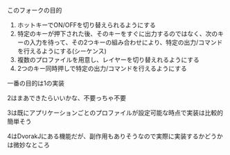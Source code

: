 このフォークの目的
1. ホットキーでON/OFFを切り替えられるようにする
2. 特定のキーが押下された後、そのキーをすぐに出力するのではなく、次のキーの入力を待って、その2つキーの組み合わせにより、特定の出力/コマンドを行えるようにする(シーケンス)
3. 複数のプロファイルを用意し、レイヤーを切り替えれるようにする
4. 2つのキー同時押しで特定の出力/コマンドを行えるようにする

一番の目的は1の実装

2はまあできたらいいかな、不要っちゃ不要

3は既にアプリケーションごとのプロファイルが設定可能な時点で実装は比較的簡単そう

4はDvorakJにある機能だが、副作用もありそうなので実際に実装するかどうかは微妙なところ
